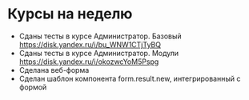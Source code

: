 # Курсы на неделю
* Сданы тесты в курсе Администратор. Базовый https://disk.yandex.ru/i/bu_WNW1CTjTyBQ
* Сданы тесты в курсе Администратор. Модули https://disk.yandex.ru/i/okozwcYoM5Pspg
* Сделана веб-форма
* Сделан шаблон компонента form.result.new, интегрированный с формой
